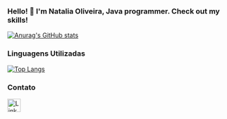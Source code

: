 ### Hello! 👋  I'm Natalia Oliveira, Java programmer. Check out my skills! 




[![Anurag's GitHub stats](https://github-readme-stats.vercel.app/api?username=nataliacolive)](https://github.com/nataliacolive/github-readme-stats)


### Linguagens Utilizadas
[![Top Langs](https://github-readme-stats.vercel.app/api/top-langs/?username=nataliacolive)](https://github.com/anuraghazra/github-readme-stats)


### Contato 

[<img src='https://img.shields.io/badge/LinkedIn-007785?style=for-the-badge&logo=linkedin&logoColor=white' alt='Linkedin' height='30'>](https://www.linkedin.com/in/nataliaclv/)
